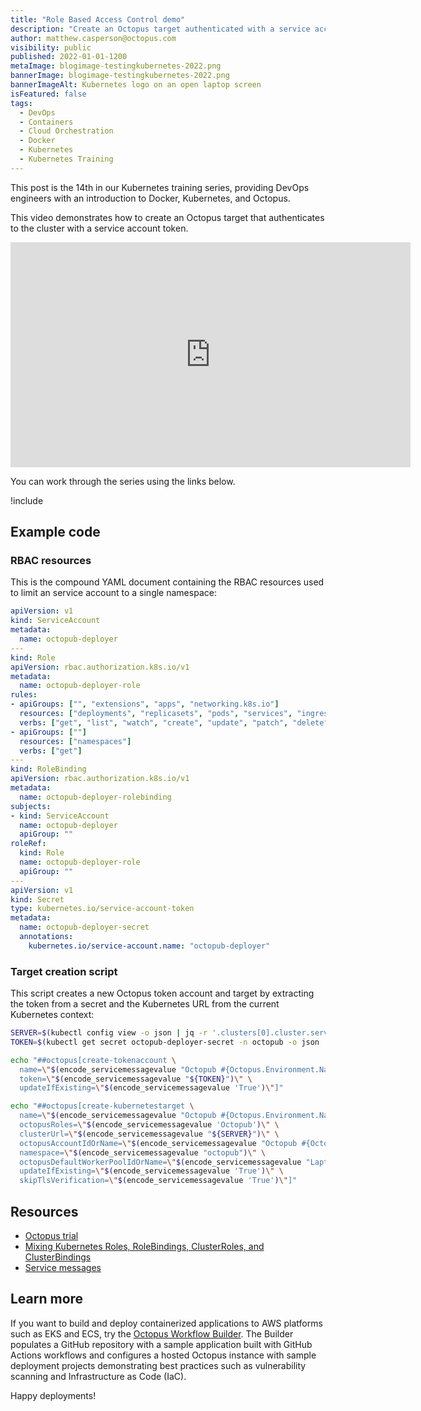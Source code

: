 ```yaml
---
title: "Role Based Access Control demo"
description: "Create an Octopus target authenticated with a service account, as part of our Kubernetes training series."
author: matthew.casperson@octopus.com
visibility: public
published: 2022-01-01-1200
metaImage: blogimage-testingkubernetes-2022.png
bannerImage: blogimage-testingkubernetes-2022.png
bannerImageAlt: Kubernetes logo on an open laptop screen
isFeatured: false
tags: 
  - DevOps
  - Containers
  - Cloud Orchestration
  - Docker 
  - Kubernetes
  - Kubernetes Training
---
```


This post is the 14th in our Kubernetes training series, providing DevOps engineers with an introduction to Docker, Kubernetes, and Octopus. 

This video demonstrates how to create an Octopus target that authenticates to the cluster with a service account token.

<p style="text-align:center"><iframe src="https://fast.wistia.net/embed/iframe/e2foroyg61?videoFoam=true" title="14. RBAC Demo" allow="autoplay; fullscreen" allowtransparency="true" frameborder="0" scrolling="no" class="wistia_embed" name="wistia_embed" msallowfullscreen width="640px" height="360px"></iframe></p>

You can work through the series using the links below.

!include <k8s-training-toc>

## Example code

### RBAC resources

This is the compound YAML document containing the RBAC resources used to limit an service account to a single namespace:

```yaml
apiVersion: v1
kind: ServiceAccount
metadata:
  name: octopub-deployer
---
kind: Role
apiVersion: rbac.authorization.k8s.io/v1
metadata:
  name: octopub-deployer-role
rules:
- apiGroups: ["", "extensions", "apps", "networking.k8s.io"]
  resources: ["deployments", "replicasets", "pods", "services", "ingresses", "secrets", "configmaps"]
  verbs: ["get", "list", "watch", "create", "update", "patch", "delete"]
- apiGroups: [""]
  resources: ["namespaces"]
  verbs: ["get"]
---
kind: RoleBinding
apiVersion: rbac.authorization.k8s.io/v1
metadata:
  name: octopub-deployer-rolebinding
subjects:
- kind: ServiceAccount
  name: octopub-deployer
  apiGroup: ""
roleRef:
  kind: Role
  name: octopub-deployer-role
  apiGroup: ""
---
apiVersion: v1
kind: Secret
type: kubernetes.io/service-account-token
metadata:
  name: octopub-deployer-secret
  annotations:
    kubernetes.io/service-account.name: "octopub-deployer"
```

### Target creation script

This script creates a new Octopus token account and target by extracting the token from a secret and the Kubernetes URL from the current Kubernetes context:

```bash
SERVER=$(kubectl config view -o json | jq -r '.clusters[0].cluster.server')
TOKEN=$(kubectl get secret octopub-deployer-secret -n octopub -o json | jq -r '.data.token' | base64 -d)

echo "##octopus[create-tokenaccount \
  name=\"$(encode_servicemessagevalue "Octopub #{Octopus.Environment.Name}")\" \
  token=\"$(encode_servicemessagevalue "${TOKEN}")\" \
  updateIfExisting=\"$(encode_servicemessagevalue 'True')\"]"

echo "##octopus[create-kubernetestarget \
  name=\"$(encode_servicemessagevalue "Octopub #{Octopus.Environment.Name}")\" \
  octopusRoles=\"$(encode_servicemessagevalue 'Octopub')\" \
  clusterUrl=\"$(encode_servicemessagevalue "${SERVER}")\" \
  octopusAccountIdOrName=\"$(encode_servicemessagevalue "Octopub #{Octopus.Environment.Name}")\" \
  namespace=\"$(encode_servicemessagevalue "octopub")\" \
  octopusDefaultWorkerPoolIdOrName=\"$(encode_servicemessagevalue "Laptop")\" \
  updateIfExisting=\"$(encode_servicemessagevalue 'True')\" \
  skipTlsVerification=\"$(encode_servicemessagevalue 'True')\"]"
```

## Resources

* [Octopus trial](https://octopus.com/start)
* [Mixing Kubernetes Roles, RoleBindings, ClusterRoles, and ClusterBindings](https://octopus.com/blog/k8s-rbac-roles-and-bindings)
* [Service messages](https://octopus.com/docs/deployments/custom-scripts/logging-messages-in-scripts#service-message)

## Learn more

If you want to build and deploy containerized applications to AWS platforms such as EKS and ECS, try the [Octopus Workflow Builder](https://octopusworkflowbuilder.octopus.com/#/). The Builder populates a GitHub repository with a sample application built with GitHub Actions workflows and configures a hosted Octopus instance with sample deployment projects demonstrating best practices such as vulnerability scanning and Infrastructure as Code (IaC). 

Happy deployments! 

